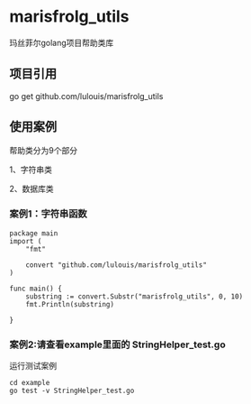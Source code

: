 # marisfrolg_utils
玛丝菲尔golang项目帮助类库

## 项目引用
go get github.com/lulouis/marisfrolg_utils

## 使用案例
帮助类分为9个部分

1、字符串类

2、数据库类


### 案例1：字符串函数

```
package main
import (
	"fmt"

	convert "github.com/lulouis/marisfrolg_utils"
)

func main() {
	substring := convert.Substr("marisfrolg_utils", 0, 10)
	fmt.Println(substring)

}
```
### 案例2:请查看example里面的 StringHelper_test.go
运行测试案例
```
cd example 
go test -v StringHelper_test.go
```
